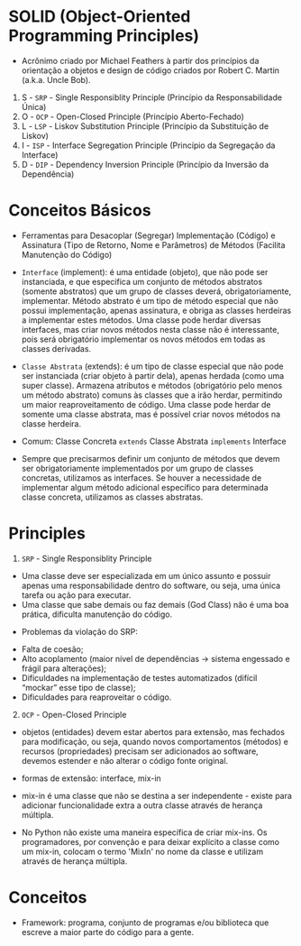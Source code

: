 # SOLID (Object-Oriented Programming Principles)

- Acrônimo criado por Michael Feathers à partir dos princípios da orientação a objetos e design de código criados por Robert C. Martin (a.k.a. Uncle Bob).

1. S - `SRP` - Single Responsiblity Principle (Princípio da Responsabilidade Única)
2. O - `OCP` - Open-Closed Principle (Princípio Aberto-Fechado)
3. L - `LSP` - Liskov Substitution Principle (Princípio da Substituição de Liskov)
4. I - `ISP` - Interface Segregation Principle (Princípio da Segregação da Interface)
5. D - `DIP` - Dependency Inversion Principle (Princípio da Inversão da Dependência)

# Conceitos Básicos

* Ferramentas para Desacoplar (Segregar) Implementação (Código) e Assinatura (Tipo de Retorno, Nome e Parâmetros) de Métodos (Facilita Manutenção do Código)

- `Interface` (implement): é uma entidade (objeto), que não pode ser instanciada, e que especifica um conjunto de métodos abstratos (somente abstratos) que um grupo de classes deverá, obrigatoriamente, implementar. Método abstrato é um tipo de método especial que não possui implementação, apenas assinatura, e obriga as classes herdeiras a implementar estes métodos. Uma classe pode herdar diversas interfaces, mas criar novos métodos nesta classe não é interessante, pois será obrigatório implementar os novos métodos em todas as classes derivadas.

- `Classe Abstrata` (extends): é um tipo de classe especial que não pode ser instanciada (criar objeto à partir dela), apenas herdada (como uma super classe). Armazena atributos e métodos (obrigatório pelo menos um método abstrato) comuns às classes que a irão herdar, permitindo um maior reaproveitamento de código. Uma classe pode herdar de somente uma classe abstrata, mas é possível criar novos métodos na classe herdeira.

- Comum: Classe Concreta `extends` Classe Abstrata `implements` Interface

- Sempre que precisarmos definir um conjunto de métodos que devem ser obrigatoriamente implementados por um grupo de classes concretas, utilizamos as interfaces. Se houver a necessidade de implementar algum método adicional específico para determinada classe concreta, utilizamos as classes abstratas.

# Principles

1. `SRP` - Single Responsiblity Principle

- Uma classe deve ser especializada em um único assunto e possuir apenas uma responsabilidade dentro do software, ou seja, uma única tarefa ou ação para executar.
- Uma classe que sabe demais ou faz demais (God Class) não é uma boa prática, dificulta manutenção do código.

* Problemas da violação do SRP:

- Falta de coesão;
- Alto acoplamento (maior nível de dependências -> sistema engessado e frágil para alterações);
- Dificuldades na implementação de testes automatizados (difícil “mockar” esse tipo de classe);
- Dificuldades para reaproveitar o código.

2. `OCP` - Open-Closed Principle

- objetos (entidades) devem estar abertos para extensão, mas fechados para modificação, ou seja, quando novos comportamentos (métodos) e recursos (propriedades) precisam ser adicionados ao software, devemos estender e não alterar o código fonte original.

- formas de extensão: interface, mix-in


- mix-in é uma classe que não se destina a ser independente - existe para adicionar funcionalidade extra a outra classe através de herança múltipla.
- No Python não existe uma maneira específica de criar mix-ins. Os programadores, por convenção e para deixar explícito a classe como um mix-in, colocam o termo 'MixIn' no nome da classe e utilizam através de herança múltipla.




# Conceitos

- Framework: programa, conjunto de programas e/ou biblioteca que escreve a maior parte do código para a gente.